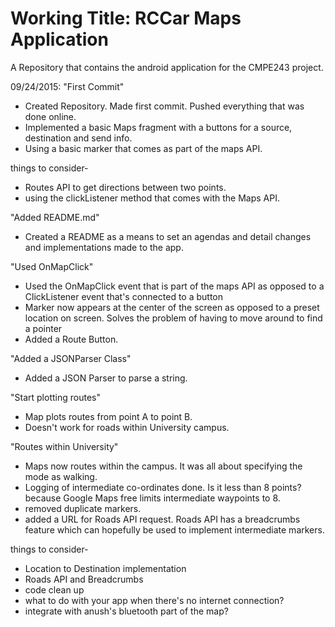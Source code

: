 Working Title: RCCar Maps Application
=====================================

A Repository that contains the android application for the CMPE243 project.

09/24/2015: "First Commit"
- Created Repository. Made first commit. Pushed everything that was done online.
- Implemented a basic Maps fragment with a buttons for a source, destination and send info.
- Using a basic marker that comes as part of the maps API.

things to consider-
- Routes API to get directions between two points.
- using the clickListener method that comes with the Maps API.

"Added README.md"
- Created a README as a means to set an agendas and detail changes and implementations made to the app.		

"Used OnMapClick"
- Used the OnMapClick event that is part of the maps API as opposed to a ClickListener event that's connected to a button
- Marker now appears at the center of the screen as opposed to a preset location on screen. Solves the problem of having to move around to find a pointer
- Added a Route Button.

"Added a JSONParser Class"
- Added a JSON Parser to parse a string.

"Start plotting routes"
- Map plots routes from point A to point B.
- Doesn't work for roads within University campus.


"Routes within University"
- Maps now routes within the campus. It was all about specifying the mode as walking.
- Logging of intermediate co-ordinates done. Is it less than 8 points? because Google Maps free limits intermediate waypoints to 8.
- removed duplicate markers.
- added a URL for Roads API request. Roads API has a breadcrumbs feature which can hopefully be used to implement intermediate markers.

things to consider-
- Location to Destination implementation
- Roads API and Breadcrumbs
- code clean up
- what to do with your app when there's no internet connection?
- integrate with anush's bluetooth part of the map?

